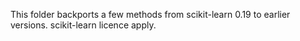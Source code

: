 This folder backports a few methods from scikit-learn 0.19 to earlier versions. scikit-learn licence apply.
